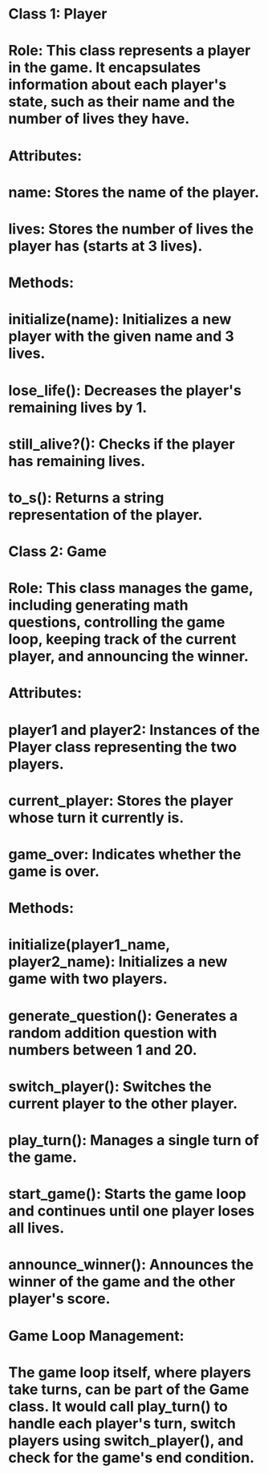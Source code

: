 

# Class 1: Player

# Role: This class represents a player in the game. It encapsulates information about each player's state, such as their name and the number of lives they have.

# Attributes:

# name: Stores the name of the player.
# lives: Stores the number of lives the player has (starts at 3 lives).
# Methods:

# initialize(name): Initializes a new player with the given name and 3 lives.
# lose_life(): Decreases the player's remaining lives by 1.
# still_alive?(): Checks if the player has remaining lives.
# to_s(): Returns a string representation of the player.
# Class 2: Game

# Role: This class manages the game, including generating math questions, controlling the game loop, keeping track of the current player, and announcing the winner.

# Attributes:

# player1 and player2: Instances of the Player class representing the two players.
# current_player: Stores the player whose turn it currently is.
# game_over: Indicates whether the game is over.
# Methods:

# initialize(player1_name, player2_name): Initializes a new game with two players.
# generate_question(): Generates a random addition question with numbers between 1 and 20.
# switch_player(): Switches the current player to the other player.
# play_turn(): Manages a single turn of the game.
# start_game(): Starts the game loop and continues until one player loses all lives.
# announce_winner(): Announces the winner of the game and the other player's score.
# Game Loop Management:

# The game loop itself, where players take turns, can be part of the Game class. It would call play_turn() to handle each player's turn, switch players using switch_player(), and check for the game's end condition.